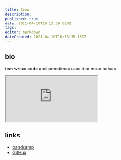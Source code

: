 ```yaml
---
title: tomw
description: 
published: true
date: 2021-04-10T16:13:39.026Z
tags: 
editor: markdown
dateCreated: 2021-04-10T16:13:35.157Z
---
```


## bio
tom writes code and sometimes uses it to make noises

<iframe src="https://p3r7.github.io/norns-gallery-render/?author=tomw"id="gallery-iframe"></iframe>

## links

- [bandcamp](https://controldatamusic.bandcamp.com/)
- [GitHub](https://github.com/tomwaters/)